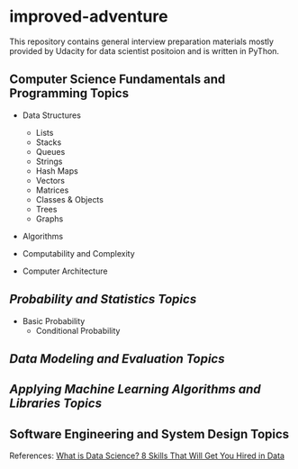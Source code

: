 # improved-adventure

This repository contains general interview preparation materials mostly provided by Udacity for data scientist positoion and is written in PyThon.

## Computer Science Fundamentals and Programming Topics
- Data Structures
  * Lists
  * Stacks
  * Queues
  * Strings
  * Hash Maps
  * Vectors
  * Matrices
  * Classes & Objects
  * Trees
  * Graphs

- Algorithms
- Computability and Complexity
- Computer Architecture

## _Probability and Statistics Topics_
- Basic Probability
  * Conditional Probability

## _Data Modeling and Evaluation Topics_

## _Applying Machine Learning Algorithms and Libraries Topics_

## Software Engineering and System Design Topics

References: [What is Data Science? 8 Skills That Will Get You Hired in Data](https://blog.udacity.com/2014/11/data-science-job-skills.html)
